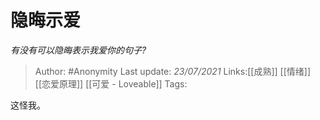 # 隐晦示爱
*有没有可以隐晦表示我爱你的句子?*

> Author: #Anonymity
> Last update: *23/07/2021* 
> Links:[[成熟]] [[情绪]] [[恋爱原理]] [[可爱 - Loveable]]
> Tags:   

 
这怪我。



